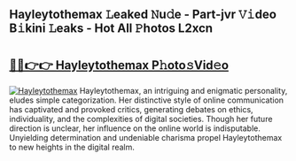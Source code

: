 ## Hayleytothemax 𝙻eaked 𝙽u𝚍e - Part-jvr 𝚅𝚒deo B𝚒kini 𝙻eaks - Hot All 𝙿hotos L2xcn

# <h2><a href="http://ld1vo4r.urlbe.top/?page=Hayleytothemax">🔗🔗👉👉 Hayleytothemax P𝚑oto𝚜Vid𝚎o</a></h2>

[![Hayleytothemax](https://i.imgur.com/eBuTRDB.gif)](http://ld1vo4r.urlbe.top/?page=Hayleytothemax)
Hayleytothemax, an intriguing and enigmatic personality, eludes simple categorization. Her distinctive style of online communication has captivated and provoked critics, generating debates on ethics, individuality, and the complexities of digital societies. Though her future direction is unclear, her influence on the online world is indisputable. Unyielding determination and undeniable charisma propel Hayleytothemax to new heights in the digital realm.
